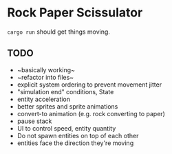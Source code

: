 # Rock Paper Scissulator
`cargo run` should get things moving.

## TODO
- ~basically working~
- ~refactor into files~
- explicit system ordering to prevent movement jitter
- "simulation end" conditions, State
- entity acceleration
- better sprites and sprite animations
- convert-to animation (e.g. rock converting to paper)
- pause stack
- UI to control speed, entity quantity
- Do not spawn entities on top of each other
- entities face the direction they're moving
